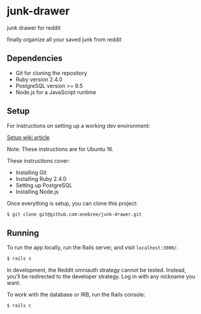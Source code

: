 # junk-drawer

junk drawer for reddit

finally organize all your saved junk from reddit

## Dependencies

- Git for cloning the repository
- Ruby version 2.4.0
- PostgreSQL version >= 9.5
- Node.js for a JavaScript runtime

## Setup

For instructions on setting up a working dev environment:

[Setup wiki article](https://github.com/onebree/junk-drawer/wiki/setup)

Note: These instructions are for Ubuntu 16.

These instructions cover:

- Installing Git
- Installing Ruby 2.4.0
- Setting up PostgreSQL
- Installing Node.js

Once everything is setup, you can clone this project:

```bash
$ git clone git@github.com:onebree/junk-drawer.git
```

## Running

To run the app locally, run the Rails server, and visit `localhost:3000/`.

```bash
$ rails s
```

In development, the Reddit omniauth strategy cannot be tested. Instead, you'll be redirected to the developer strategy. Log in with any nickname you want.

To work with the database or IRB, run the Rails console:

```bash
$ rails c
```
